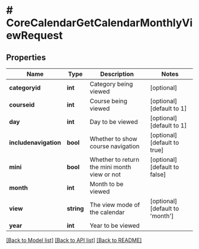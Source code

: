 # # CoreCalendarGetCalendarMonthlyViewRequest

## Properties

Name | Type | Description | Notes
------------ | ------------- | ------------- | -------------
**categoryid** | **int** | Category being viewed | [optional]
**courseid** | **int** | Course being viewed | [optional] [default to 1]
**day** | **int** | Day to be viewed | [optional] [default to 1]
**includenavigation** | **bool** | Whether to show course navigation | [optional] [default to true]
**mini** | **bool** | Whether to return the mini month view or not | [optional] [default to false]
**month** | **int** | Month to be viewed |
**view** | **string** | The view mode of the calendar | [optional] [default to 'month']
**year** | **int** | Year to be viewed |

[[Back to Model list]](../../README.md#models) [[Back to API list]](../../README.md#endpoints) [[Back to README]](../../README.md)
